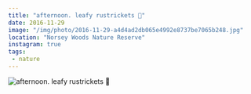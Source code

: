 ```yaml
---
title: "afternoon. leafy rustrickets 🍁"
date: 2016-11-29
image: "/img/photo/2016-11-29-a4d4ad2db065e4992e8737be7065b248.jpg"
location: "Norsey Woods Nature Reserve"
instagram: true
tags:
 - nature
---
```


![afternoon. leafy rustrickets 🍁](/img/photo/2016-11-29-a4d4ad2db065e4992e8737be7065b248.jpg)
